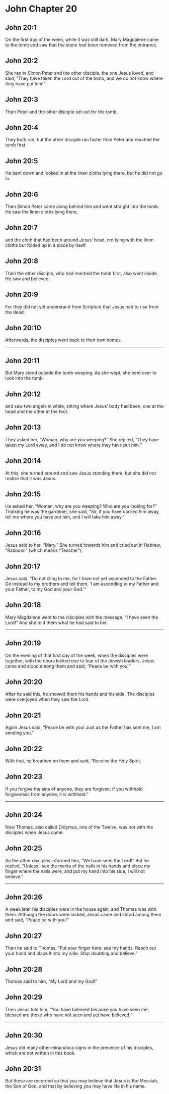 # John Chapter 20

## John 20:1

On the first day of the week, while it was still dark, Mary Magdalene came to the tomb and saw that the stone had been removed from the entrance.

## John 20:2

She ran to Simon Peter and the other disciple, the one Jesus loved, and said, “They have taken the Lord out of the tomb, and we do not know where they have put him!”

## John 20:3

Then Peter and the other disciple set out for the tomb.

## John 20:4

They both ran, but the other disciple ran faster than Peter and reached the tomb first.

## John 20:5

He bent down and looked in at the linen cloths lying there, but he did not go in.

## John 20:6

Then Simon Peter came along behind him and went straight into the tomb. He saw the linen cloths lying there,

## John 20:7

and the cloth that had been around Jesus’ head, not lying with the linen cloths but folded up in a place by itself.

## John 20:8

Then the other disciple, who had reached the tomb first, also went inside. He saw and believed.

## John 20:9

For they did not yet understand from Scripture that Jesus had to rise from the dead.

## John 20:10

Afterwards, the disciples went back to their own homes.

---

## John 20:11

But Mary stood outside the tomb weeping. As she wept, she bent over to look into the tomb

## John 20:12

and saw two angels in white, sitting where Jesus’ body had been, one at the head and the other at the foot.

## John 20:13

They asked her, “Woman, why are you weeping?” She replied, “They have taken my Lord away, and I do not know where they have put him.”

## John 20:14

At this, she turned around and saw Jesus standing there, but she did not realise that it was Jesus.

## John 20:15

He asked her, “Woman, why are you weeping? Who are you looking for?” Thinking he was the gardener, she said, “Sir, if you have carried him away, tell me where you have put him, and I will take him away.”

## John 20:16

Jesus said to her, “Mary.” She turned towards him and cried out in Hebrew, “Rabboni!” (which means “Teacher”).

## John 20:17

Jesus said, “Do not cling to me, for I have not yet ascended to the Father. Go instead to my brothers and tell them, ‘I am ascending to my Father and your Father, to my God and your God.’”

## John 20:18

Mary Magdalene went to the disciples with the message, “I have seen the Lord!” And she told them what he had said to her.

---

## John 20:19

On the evening of that first day of the week, when the disciples were together, with the doors locked due to fear of the Jewish leaders, Jesus came and stood among them and said, “Peace be with you!”

## John 20:20

After he said this, he showed them his hands and his side. The disciples were overjoyed when they saw the Lord.

## John 20:21

Again Jesus said, “Peace be with you! Just as the Father has sent me, I am sending you.”

## John 20:22

With that, he breathed on them and said, “Receive the Holy Spirit.

## John 20:23

If you forgive the sins of anyone, they are forgiven; if you withhold forgiveness from anyone, it is withheld.”

---

## John 20:24

Now Thomas, also called Didymus, one of the Twelve, was not with the disciples when Jesus came.

## John 20:25

So the other disciples informed him, “We have seen the Lord!” But he replied, “Unless I see the marks of the nails in his hands and place my finger where the nails were, and put my hand into his side, I will not believe.”

---

## John 20:26

A week later his disciples were in the house again, and Thomas was with them. Although the doors were locked, Jesus came and stood among them and said, “Peace be with you!”

## John 20:27

Then he said to Thomas, “Put your finger here; see my hands. Reach out your hand and place it into my side. Stop doubting and believe.”

## John 20:28

Thomas said to him, “My Lord and my God!”

## John 20:29

Then Jesus told him, “You have believed because you have seen me; blessed are those who have not seen and yet have believed.”

---

## John 20:30

Jesus did many other miraculous signs in the presence of his disciples, which are not written in this book.

## John 20:31

But these are recorded so that you may believe that Jesus is the Messiah, the Son of God, and that by believing you may have life in his name.
